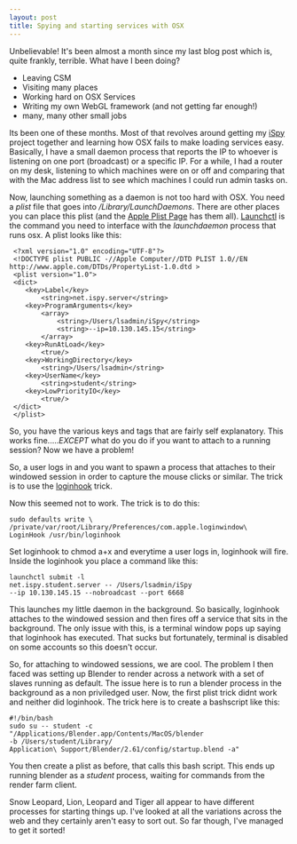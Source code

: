 ```yaml
---
layout: post
title: Spying and starting services with OSX
---
```


Unbelievable! It's been almost a month since my last blog post which is, quite frankly, terrible. What have I been doing?

* Leaving CSM
* Visiting many places
* Working hard on OSX Services
* Writing my own WebGL framework (and not getting far enough!)
* many, many other small jobs

Its been one of these months. Most of that revolves around getting my [iSpy](https://github.com/OniDaito/iSpy) project together and learning how OSX fails to make loading services easy. Basically, I have a small daemon process that reports the IP to whoever is listening on one port (broadcast) or a specific IP. For a while, I had a router on my desk, listening to which machines were on or off and comparing that with the Mac address list to see which machines I could run admin tasks on.

Now, launching something as a daemon is not too hard with OSX. You need a *plist* file that goes into */Library/LaunchDaemons*. There are other places you can place this plist (and the [Apple Plist Page](https://developer.apple.com/library/mac/#documentation/darwin/reference/manpages/man5/launchd.plist.5.html) has them all). [Launchctl](https://developer.apple.com/library/mac/#documentation/darwin/reference/manpages/man1/launchctl.1.html#//apple_ref/doc/man/1/launchctl) is the command you need to interface with the *launchdaemon* process that runs osx. A plist looks like this:

	 <?xml version="1.0" encoding="UTF-8"?>
	 <!DOCTYPE plist PUBLIC -//Apple Computer//DTD PLIST 1.0//EN http://www.apple.com/DTDs/PropertyList-1.0.dtd >
	 <plist version="1.0">
	 <dict>
	 	<key>Label</key>
	 		<string>net.ispy.server</string>
	 	<key>ProgramArguments</key>
	 		<array>
	 			<string>/Users/lsadmin/iSpy</string>
	 			<string>--ip=10.130.145.15</string>
	 		</array>
	 	<key>RunAtLoad</key>
	 		<true/>
	 	<key>WorkingDirectory</key>
	 		<string>/Users/lsadmin</string>
	 	<key>UserName</key>
	 		<string>student</string>
	 	<key>LowPriorityIO</key>
	 		<true/>
	 </dict>
	 </plist> 

So, you have the various keys and tags that are fairly self explanatory. This works fine.....*EXCEPT* what do you do if you want to attach to a running session? Now we have a problem!

So, a user logs in and you want to spawn a process that attaches to their windowed session in order to capture the mouse clicks or similar. The trick is to use the [loginhook](http://support.apple.com/kb/Ht2420) trick.

Now this seemed not to work. The trick is to do this:

    sudo defaults write \
    /private/var/root/Library/Preferences/com.apple.loginwindow\
    LoginHook /usr/bin/loginhook

Set loginhook to chmod a+x and everytime a user logs in, loginhook will fire. Inside the loginhook you place a command like this:

    launchctl submit -l 
    net.ispy.student.server -- /Users/lsadmin/iSpy 
    --ip 10.130.145.15 --nobroadcast --port 6668

This launches my little daemon in the background. So basically, loginhook attaches to the windowed session and then fires off a service that sits in the background. The only issue with this, is a terminal window pops up saying that loginhook has executed. That sucks but fortunately, terminal is disabled on some accounts so this doesn't occur.

So, for attaching to windowed sessions, we are cool. The problem I then faced was setting up Blender to render across a network with a set of slaves running as default. The issue here is to run a blender process in the background as a non priviledged user. Now, the first plist trick didnt work and neither did loginhook. The trick here is to create a bashscript like this:

    #!/bin/bash
    sudo su -- student -c "/Applications/Blender.app/Contents/MacOS/blender
    -b /Users/student/Library/
    Application\ Support/Blender/2.61/config/startup.blend -a"

You then create a plist as before, that calls this bash script. This ends up running blender as a *student* process, waiting for commands from the render farm client.

Snow Leopard, Lion, Leopard and Tiger all appear to have different processes for starting things up. I've looked at all the variations across the web and they certainly aren't easy to sort out. So far though, I've managed to get it sorted!

